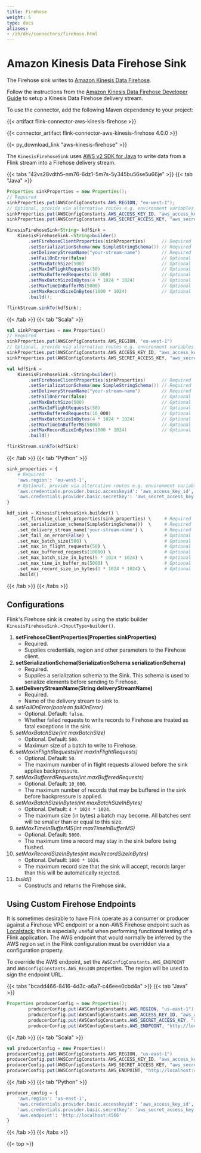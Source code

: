 ```yaml
---
title: Firehose
weight: 5
type: docs
aliases:
- /zh/dev/connectors/firehose.html
---
```

<!--
Licensed to the Apache Software Foundation (ASF) under one
or more contributor license agreements.  See the NOTICE file
distributed with this work for additional information
regarding copyright ownership.  The ASF licenses this file
to you under the Apache License, Version 2.0 (the
"License"); you may not use this file except in compliance
with the License.  You may obtain a copy of the License at

  http://www.apache.org/licenses/LICENSE-2.0

Unless required by applicable law or agreed to in writing,
software distributed under the License is distributed on an
"AS IS" BASIS, WITHOUT WARRANTIES OR CONDITIONS OF ANY
KIND, either express or implied.  See the License for the
specific language governing permissions and limitations
under the License.
-->

# Amazon Kinesis Data Firehose Sink

The Firehose sink writes to [Amazon Kinesis Data Firehose](https://aws.amazon.com/kinesis/data-firehose/).

Follow the instructions from the [Amazon Kinesis Data Firehose Developer Guide](https://docs.aws.amazon.com/firehose/latest/dev/basic-create.html)
to setup a Kinesis Data Firehose delivery stream.

To use the connector, add the following Maven dependency to your project:

{{< artifact flink-connector-aws-kinesis-firehose >}}

{{< connector_artifact flink-connector-aws-kinesis-firehose 4.0.0 >}}

{{< py_download_link "aws-kinesis-firehose" >}}

The `KinesisFirehoseSink` uses [AWS v2 SDK for Java](https://docs.aws.amazon.com/sdk-for-java/latest/developer-guide/home.html) to write data from a Flink stream into a Firehose delivery stream.

{{< tabs "42vs28vdth5-nm76-6dz1-5m7s-5y345bu56se5u66je" >}}
{{< tab "Java" >}}
```java
Properties sinkProperties = new Properties();
// Required
sinkProperties.put(AWSConfigConstants.AWS_REGION, "eu-west-1");
// Optional, provide via alternative routes e.g. environment variables
sinkProperties.put(AWSConfigConstants.AWS_ACCESS_KEY_ID, "aws_access_key_id");
sinkProperties.put(AWSConfigConstants.AWS_SECRET_ACCESS_KEY, "aws_secret_access_key");

KinesisFirehoseSink<String> kdfSink =
    KinesisFirehoseSink.<String>builder()
        .setFirehoseClientProperties(sinkProperties)      // Required
        .setSerializationSchema(new SimpleStringSchema()) // Required
        .setDeliveryStreamName("your-stream-name")        // Required
        .setFailOnError(false)                            // Optional
        .setMaxBatchSize(500)                             // Optional
        .setMaxInFlightRequests(50)                       // Optional
        .setMaxBufferedRequests(10_000)                   // Optional
        .setMaxBatchSizeInBytes(4 * 1024 * 1024)          // Optional
        .setMaxTimeInBufferMS(5000)                       // Optional
        .setMaxRecordSizeInBytes(1000 * 1024)             // Optional
        .build();

flinkStream.sinkTo(kdfSink);
```
{{< /tab >}}
{{< tab "Scala" >}}
```scala
val sinkProperties = new Properties()
// Required
sinkProperties.put(AWSConfigConstants.AWS_REGION, "eu-west-1")
// Optional, provide via alternative routes e.g. environment variables
sinkProperties.put(AWSConfigConstants.AWS_ACCESS_KEY_ID, "aws_access_key_id")
sinkProperties.put(AWSConfigConstants.AWS_SECRET_ACCESS_KEY, "aws_secret_access_key")

val kdfSink =
    KinesisFirehoseSink.<String>builder()
        .setFirehoseClientProperties(sinkProperties)      // Required
        .setSerializationSchema(new SimpleStringSchema()) // Required
        .setDeliveryStreamName("your-stream-name")        // Required
        .setFailOnError(false)                            // Optional
        .setMaxBatchSize(500)                             // Optional
        .setMaxInFlightRequests(50)                       // Optional
        .setMaxBufferedRequests(10_000)                   // Optional
        .setMaxBatchSizeInBytes(4 * 1024 * 1024)          // Optional
        .setMaxTimeInBufferMS(5000)                       // Optional
        .setMaxRecordSizeInBytes(1000 * 1024)             // Optional
        .build()

flinkStream.sinkTo(kdfSink)
```
{{< /tab >}}
{{< tab "Python" >}}
```python
sink_properties = {
    # Required
    'aws.region': 'eu-west-1',
    # Optional, provide via alternative routes e.g. environment variables
    'aws.credentials.provider.basic.accesskeyid': 'aws_access_key_id',
    'aws.credentials.provider.basic.secretkey': 'aws_secret_access_key'
}

kdf_sink = KinesisFirehoseSink.builder() \
    .set_firehose_client_properties(sink_properties) \     # Required
    .set_serialization_schema(SimpleStringSchema())  \     # Required
    .set_delivery_stream_name('your-stream-name') \        # Required
    .set_fail_on_error(False) \                            # Optional
    .set_max_batch_size(500) \                             # Optional
    .set_max_in_flight_requests(50) \                      # Optional
    .set_max_buffered_requests(10000) \                    # Optional
    .set_max_batch_size_in_bytes(5 * 1024 * 1024) \        # Optional
    .set_max_time_in_buffer_ms(5000) \                     # Optional
    .set_max_record_size_in_bytes(1 * 1024 * 1024) \       # Optional
    .build()
```
{{< /tab >}}
{{< /tabs >}}

## Configurations

Flink's Firehose sink is created by using the static builder `KinesisFirehoseSink.<InputType>builder()`.

1. __setFirehoseClientProperties(Properties sinkProperties)__
    * Required.
    * Supplies credentials, region and other parameters to the Firehose client.
2. __setSerializationSchema(SerializationSchema<InputType> serializationSchema)__
    * Required.
    * Supplies a serialization schema to the Sink. This schema is used to serialize elements before sending to Firehose.
3. __setDeliveryStreamName(String deliveryStreamName)__
    * Required.
    * Name of the delivery stream to sink to.
4. _setFailOnError(boolean failOnError)_
    * Optional. Default: `false`.
    * Whether failed requests to write records to Firehose are treated as fatal exceptions in the sink.
5. _setMaxBatchSize(int maxBatchSize)_
    * Optional. Default: `500`.
    * Maximum size of a batch to write to Firehose.
6. _setMaxInFlightRequests(int maxInFlightRequests)_
    * Optional. Default: `50`.
    * The maximum number of in flight requests allowed before the sink applies backpressure.
7. _setMaxBufferedRequests(int maxBufferedRequests)_
    * Optional. Default: `10_000`.
    * The maximum number of records that may be buffered in the sink before backpressure is applied.
8. _setMaxBatchSizeInBytes(int maxBatchSizeInBytes)_
    * Optional. Default: `4 * 1024 * 1024`.
    * The maximum size (in bytes) a batch may become. All batches sent will be smaller than or equal to this size.
9. _setMaxTimeInBufferMS(int maxTimeInBufferMS)_
    * Optional. Default: `5000`.
    * The maximum time a record may stay in the sink before being flushed.
10. _setMaxRecordSizeInBytes(int maxRecordSizeInBytes)_
    * Optional. Default: `1000 * 1024`.
    * The maximum record size that the sink will accept, records larger than this will be automatically rejected.
11. _build()_
    * Constructs and returns the Firehose sink.


## Using Custom Firehose Endpoints

It is sometimes desirable to have Flink operate as a consumer or producer against a Firehose VPC endpoint or a non-AWS
Firehose endpoint such as [Localstack](https://localstack.cloud/); this is especially useful when performing
functional testing of a Flink application. The AWS endpoint that would normally be inferred by the AWS region set in the
Flink configuration must be overridden via a configuration property.

To override the AWS endpoint, set the `AWSConfigConstants.AWS_ENDPOINT` and `AWSConfigConstants.AWS_REGION` properties. The region will be used to sign the endpoint URL.

{{< tabs "bcadd466-8416-4d3c-a6a7-c46eee0cbd4a" >}}
{{< tab "Java" >}}
```java
Properties producerConfig = new Properties();
        producerConfig.put(AWSConfigConstants.AWS_REGION, "us-east-1");
        producerConfig.put(AWSConfigConstants.AWS_ACCESS_KEY_ID, "aws_access_key_id");
        producerConfig.put(AWSConfigConstants.AWS_SECRET_ACCESS_KEY, "aws_secret_access_key");
        producerConfig.put(AWSConfigConstants.AWS_ENDPOINT, "http://localhost:4566");
```
{{< /tab >}}
{{< tab "Scala" >}}
```scala
val producerConfig = new Properties()
producerConfig.put(AWSConfigConstants.AWS_REGION, "us-east-1")
producerConfig.put(AWSConfigConstants.AWS_ACCESS_KEY_ID, "aws_access_key_id")
producerConfig.put(AWSConfigConstants.AWS_SECRET_ACCESS_KEY, "aws_secret_access_key")
producerConfig.put(AWSConfigConstants.AWS_ENDPOINT, "http://localhost:4566")
```
{{< /tab >}}
{{< tab "Python" >}}
```python
producer_config = {
    'aws.region': 'us-east-1',
    'aws.credentials.provider.basic.accesskeyid': 'aws_access_key_id',
    'aws.credentials.provider.basic.secretkey': 'aws_secret_access_key',
    'aws.endpoint': 'http://localhost:4566'
}
```
{{< /tab >}}
{{< /tabs >}}

{{< top >}}
